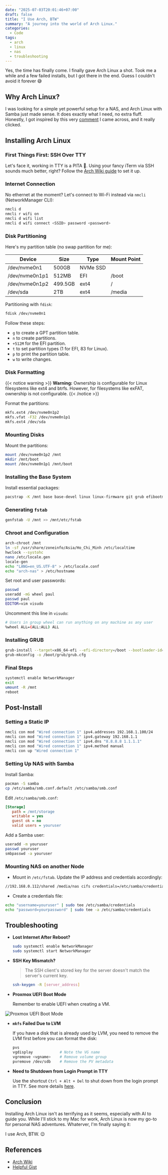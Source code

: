 ```yaml
---
date: "2025-07-03T20:01:46+07:00"
draft: false
title: "I Use Arch, BTW"
summary: "A journey into the world of Arch Linux."
categories:
  - Code
tags:
  - arch
  - linux
  - nas
  - troubleshooting
---
```


Yes, the time has finally come. I finally gave Arch Linux a shot. Took me a while and a few failed installs, but I got there in the end. Guess I couldn't avoid it forever 😅

## Why Arch Linux?

I was looking for a simple yet powerful setup for a NAS, and Arch Linux with Samba just made sense. It does exactly what I need, no extra fluff. Honestly, I got inspired by this very [comment](https://old.reddit.com/r/homelab/comments/1g3rx0z/nas_os_only_for_storage_no_bells_or_whistles/lrye5nz/) I came across, and it really clicked.

## Installing Arch Linux

### First Things First: SSH Over TTY

Let's face it, working in TTY is a PITA 🐧. Using your fancy iTerm via SSH sounds much better, right? Follow the [Arch Wiki guide](https://wiki.archlinux.org/title/Install_Arch_Linux_via_SSH) to set it up.

### Internet Connection

No ethernet at the moment? Let's connect to Wi-Fi instead via `nmcli` (NetworkManager CLI):

```sh
nmcli d
nmcli r wifi on
nmcli d wifi list
nmcli d wifi connect <SSID> password <password>
```

### Disk Partitioning

Here's my partition table (no swap partition for me):

| Device         | Size    | Type     | Mount Point |
| -------------- | ------- | -------- | ----------- |
| /dev/nvme0n1   | 500GB   | NVMe SSD |             |
| /dev/nvme0n1p1 | 512MB   | EFI      | /boot       |
| /dev/nvme0n1p2 | 499.5GB | ext4     | /           |
| /dev/sda       | 2TB     | ext4     | /media      |

Partitioning with `fdisk`:

```sh
fdisk /dev/nvme0n1
```

Follow these steps:

- `g` to create a GPT partition table.
- `n` to create partitions.
- `+512M` for the EFI partition.
- `t` to set partition types (1 for EFI, 83 for Linux).
- `p` to print the partition table.
- `w` to write changes.

### Disk Formatting

{{< notice warning >}}
**Warning:** Ownership is configurable for Linux filesystems like ext4 and btrfs. However, for filesystems like exFAT, ownership is not configurable.
{{< /notice >}}

Format the partitions:

```sh
mkfs.ext4 /dev/nvme0n1p2
mkfs.vfat -F32 /dev/nvme0n1p1
mkfs.ext4 /dev/sda
```

### Mounting Disks

Mount the partitions:

```sh
mount /dev/nvme0n1p2 /mnt
mkdir /mnt/boot
mount /dev/nvme0n1p1 /mnt/boot
```

### Installing the Base System

Install essential packages:

```sh
pacstrap -K /mnt base base-devel linux linux-firmware git grub efibootmgr inotify-tools timeshift vim networkmanager pipewire pipewire-alsa pipewire-pulse pipewire-jack wireplumber reflector zsh zsh-completions zsh-autosuggestions openssh man sudo
```

### Generating `fstab`

```sh
genfstab -U /mnt >> /mnt/etc/fstab
```

### Chroot and Configuration

```sh
arch-chroot /mnt
ln -sf /usr/share/zoneinfo/Asia/Ho_Chi_Minh /etc/localtime
hwclock --systohc
nano /etc/locale.gen
locale-gen
echo "LANG=en_US.UTF-8" > /etc/locale.conf
echo "arch-nas" > /etc/hostname
```

Set root and user passwords:

```sh
passwd
useradd -mG wheel paul
passwd paul
EDITOR=vim visudo
```

Uncomment this line in `visudo`:

```sh
# Users in group wheel can run anything on any machine as any user
%wheel ALL=(ALL:ALL) ALL
```

### Installing GRUB

```sh
grub-install --target=x86_64-efi --efi-directory=/boot --bootloader-id=GRUB
grub-mkconfig -o /boot/grub/grub.cfg
```

### Final Steps

```sh
systemctl enable NetworkManager
exit
umount -R /mnt
reboot
```

## Post-Install

### Setting a Static IP

```sh
nmcli con mod "Wired connection 1" ipv4.addresses 192.168.1.100/24
nmcli con mod "Wired connection 1" ipv4.gateway 192.168.1.1
nmcli con mod "Wired connection 1" ipv4.dns "8.8.8.8 1.1.1.1"
nmcli con mod "Wired connection 1" ipv4.method manual
nmcli con up "Wired connection 1"
```

### Setting Up NAS with Samba

Install Samba:

```sh
pacman -S samba
cp /etc/samba/smb.conf.default /etc/samba/smb.conf
```

Edit `/etc/samba/smb.conf`:

```ini
[Storage]
   path = /mnt/storage
   writable = yes
   guest ok = no
   valid users = youruser
```

Add a Samba user:

```sh
useradd -m youruser
passwd youruser
smbpasswd -a youruser
```

### Mounting NAS on another Node

- Mount in `/etc/fstab`. Update the IP address and credentials accordingly:

```sh
//192.168.0.112/shared /media/nas cifs credentials=/etc/samba/credentials,iocharset=utf8,uid=1000,gid=1000,file_mode=0770,dir_mode=0770,nofail 0 0
```

- Create a credentials file:

```sh
echo "username=youruser" | sudo tee /etc/samba/credentials
echo "password=yourpassword" | sudo tee -a /etc/samba/credentials
```

## Troubleshooting

- **Lost Internet After Reboot?**

  ```sh
  sudo systemctl enable NetworkManager
  sudo systemctl start NetworkManager
  ```

- **SSH Key Mismatch?**

  > The SSH client's stored key for the server doesn't match the server's current key.

  ```sh
  ssh-keygen -R [server_address]
  ```

- **Proxmox UEFI Boot Mode**

  Remember to enable UEFI when creating a VM.

![Proxmox UEFI Boot Mode](./promox-uefi.png)

- **`mkfs` Failed Due to LVM**

  If you have a disk that is already used by LVM, you need to remove the LVM first before you can format the disk:

  ```sh
  pvs
  vgdisplay            # Note the VG name
  vgremove <vgname>    # Remove volume group
  pvremove /dev/sdb    # Remove the PV metadata
  ```

- **Need to Shutdown from Login Prompt in TTY**

  Use the shortcut `Ctrl + Alt + Del` to shut down from the login prompt in TTY. See more details [here](https://unix.stackexchange.com/questions/45089/shutdown-from-login-prompt-in-tty).

## Conclusion

Installing Arch Linux isn't as terrifying as it seems, especially with AI to guide you. While I'll stick to my Mac for work, Arch Linux is now my go-to for personal NAS adventures. Whaterver, I'm finally saying it:

I use Arch, BTW. 😉

## References

- [Arch Wiki](https://wiki.archlinux.org)
- [Helpful Gist](https://gist.github.com/mjkstra/96ce7a5689d753e7a6bdd92cdc169bae)
